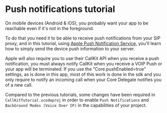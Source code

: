 Push notifications tutorial
====================

On mobile devices (Android & iOS), you probably want your app to be reachable even if it's not in the foreground. 

To do that you need it to be able to receive push notifications from your SIP proxy, and in this tutorial, using [Apple Push Notification Service](https://developer.apple.com/library/archive/documentation/NetworkingInternet/Conceptual/RemoteNotificationsPG/APNSOverview.html), you'll learn how to simply send the device push information to your server.

Apple will also require you to use their CallKit API when you receive a push notification, you must always notify CallKit when you receive a VOIP Push or your app will be terminated. If you use the "Core.pushEnabled=true" settings, as is done in this app, most of this work is done in the sdk and you only require to notify an incoming call when your Core Delegate notifies you of a new call.

Compared to the previous tutorials, some changes have been required in `CallKitTutorial.xcodeproj` in order to enable `Push Notifications` and `BackGround Modes (Voice Over IP)` in the capabilities of your project.
